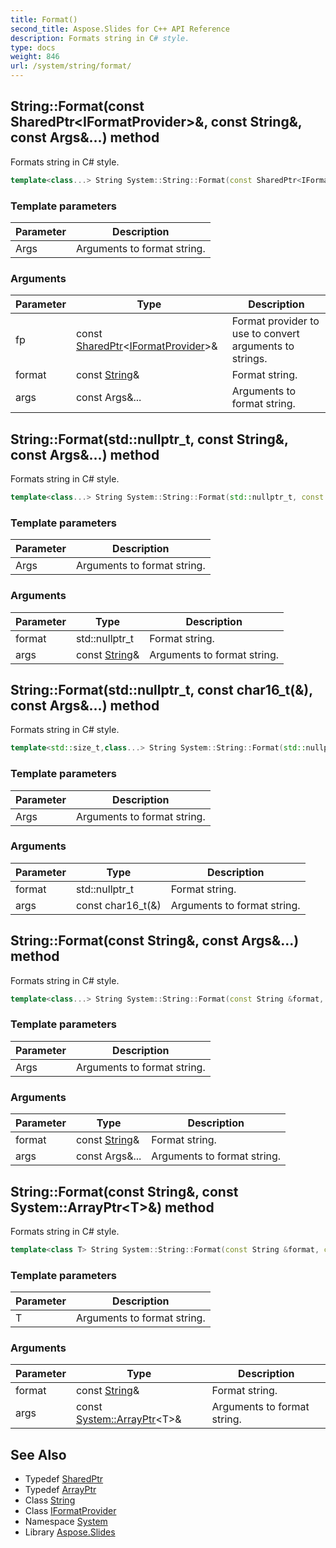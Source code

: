 ```yaml
---
title: Format()
second_title: Aspose.Slides for C++ API Reference
description: Formats string in C# style.
type: docs
weight: 846
url: /system/string/format/
---
```

## String::Format(const SharedPtr\<IFormatProvider\>\&, const String\&, const Args\&...) method


Formats string in C# style.

```cpp
template<class...> String System::String::Format(const SharedPtr<IFormatProvider> &fp, const String &format, const Args &... args)
```


### Template parameters

| Parameter | Description |
| --- | --- |
| Args | Arguments to format string. |

### Arguments

| Parameter | Type | Description |
| --- | --- | --- |
| fp | const [SharedPtr](../../sharedptr/)\<[IFormatProvider](../../iformatprovider/)\>\& | Format provider to use to convert arguments to strings. |
| format | const [String](../)\& | Format string. |
| args | const Args\&... | Arguments to format string. |

## String::Format(std::nullptr_t, const String\&, const Args\&...) method


Formats string in C# style.

```cpp
template<class...> String System::String::Format(std::nullptr_t, const String &format, const Args &... args)
```


### Template parameters

| Parameter | Description |
| --- | --- |
| Args | Arguments to format string. |

### Arguments

| Parameter | Type | Description |
| --- | --- | --- |
| format | std::nullptr_t | Format string. |
| args | const [String](../)\& | Arguments to format string. |

## String::Format(std::nullptr_t, const char16_t(&), const Args\&...) method


Formats string in C# style.

```cpp
template<std::size_t,class...> String System::String::Format(std::nullptr_t, const char16_t(&format)[N], const Args &... args)
```


### Template parameters

| Parameter | Description |
| --- | --- |
| Args | Arguments to format string. |

### Arguments

| Parameter | Type | Description |
| --- | --- | --- |
| format | std::nullptr_t | Format string. |
| args | const char16_t(&) | Arguments to format string. |

## String::Format(const String\&, const Args\&...) method


Formats string in C# style.

```cpp
template<class...> String System::String::Format(const String &format, const Args &... args)
```


### Template parameters

| Parameter | Description |
| --- | --- |
| Args | Arguments to format string. |

### Arguments

| Parameter | Type | Description |
| --- | --- | --- |
| format | const [String](../)\& | Format string. |
| args | const Args\&... | Arguments to format string. |

## String::Format(const String\&, const System::ArrayPtr\<T\>\&) method


Formats string in C# style.

```cpp
template<class T> String System::String::Format(const String &format, const System::ArrayPtr<T> &args)
```


### Template parameters

| Parameter | Description |
| --- | --- |
| T | Arguments to format string. |

### Arguments

| Parameter | Type | Description |
| --- | --- | --- |
| format | const [String](../)\& | Format string. |
| args | const [System::ArrayPtr](../../arrayptr/)\<T\>\& | Arguments to format string. |

## See Also

* Typedef [SharedPtr](../../sharedptr/)
* Typedef [ArrayPtr](../../arrayptr/)
* Class [String](../)
* Class [IFormatProvider](../../iformatprovider/)
* Namespace [System](../../)
* Library [Aspose.Slides](../../../)